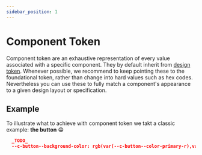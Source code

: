 ```yaml
---
sidebar_position: 1
---
```


# Component Token

Component token are an exhaustive representation of every value associated with a specific component. They by default inherit from [design token](/docs/basics/token/design-token). Whenever possible, we recommend to keep pointing these to the foundational token, rather than change into hard values such as hex codes. Nevertheless you can use these to fully match a component's appearance to a given design layout or specification.

## Example

To illustrate what to achieve with component token we takt a classic example: **the button** 😁

```json title="token-primitives.json"
  _TODO_
  --c-button--background-color: rgb(var(--c-button--color-primary-r),var(--c-button--color-primary-g),var(--c-button--color-primary-b));
```
